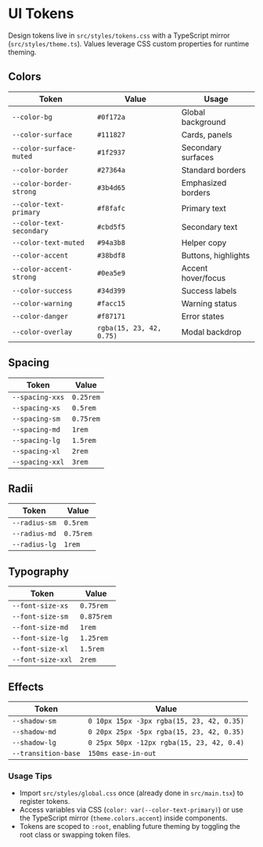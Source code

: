 # UI Tokens

Design tokens live in `src/styles/tokens.css` with a TypeScript mirror (`src/styles/theme.ts`). Values leverage CSS custom properties for runtime theming.

## Colors

| Token                    | Value                    | Usage               |
| ------------------------ | ------------------------ | ------------------- |
| `--color-bg`             | `#0f172a`                | Global background   |
| `--color-surface`        | `#111827`                | Cards, panels       |
| `--color-surface-muted`  | `#1f2937`                | Secondary surfaces  |
| `--color-border`         | `#27364a`                | Standard borders    |
| `--color-border-strong`  | `#3b4d65`                | Emphasized borders  |
| `--color-text-primary`   | `#f8fafc`                | Primary text        |
| `--color-text-secondary` | `#cbd5f5`                | Secondary text      |
| `--color-text-muted`     | `#94a3b8`                | Helper copy         |
| `--color-accent`         | `#38bdf8`                | Buttons, highlights |
| `--color-accent-strong`  | `#0ea5e9`                | Accent hover/focus  |
| `--color-success`        | `#34d399`                | Success labels      |
| `--color-warning`        | `#facc15`                | Warning status      |
| `--color-danger`         | `#f87171`                | Error states        |
| `--color-overlay`        | `rgba(15, 23, 42, 0.75)` | Modal backdrop      |

## Spacing

| Token           | Value     |
| --------------- | --------- |
| `--spacing-xxs` | `0.25rem` |
| `--spacing-xs`  | `0.5rem`  |
| `--spacing-sm`  | `0.75rem` |
| `--spacing-md`  | `1rem`    |
| `--spacing-lg`  | `1.5rem`  |
| `--spacing-xl`  | `2rem`    |
| `--spacing-xxl` | `3rem`    |

## Radii

| Token         | Value     |
| ------------- | --------- |
| `--radius-sm` | `0.5rem`  |
| `--radius-md` | `0.75rem` |
| `--radius-lg` | `1rem`    |

## Typography

| Token             | Value      |
| ----------------- | ---------- |
| `--font-size-xs`  | `0.75rem`  |
| `--font-size-sm`  | `0.875rem` |
| `--font-size-md`  | `1rem`     |
| `--font-size-lg`  | `1.25rem`  |
| `--font-size-xl`  | `1.5rem`   |
| `--font-size-xxl` | `2rem`     |

## Effects

| Token               | Value                                     |
| ------------------- | ----------------------------------------- |
| `--shadow-sm`       | `0 10px 15px -3px rgba(15, 23, 42, 0.35)` |
| `--shadow-md`       | `0 20px 25px -5px rgba(15, 23, 42, 0.35)` |
| `--shadow-lg`       | `0 25px 50px -12px rgba(15, 23, 42, 0.4)` |
| `--transition-base` | `150ms ease-in-out`                       |

### Usage Tips

- Import `src/styles/global.css` once (already done in `src/main.tsx`) to register tokens.
- Access variables via CSS (`color: var(--color-text-primary)`) or use the TypeScript mirror (`theme.colors.accent`) inside components.
- Tokens are scoped to `:root`, enabling future theming by toggling the root class or swapping token files.
